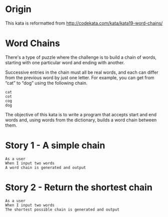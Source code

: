 # Origin

This kata is reformatted from http://codekata.com/kata/kata19-word-chains/

# Word Chains

There's a type of puzzle where the challenge is to build a chain of words, starting with one particular word and ending with another.

Successive entries in the chain must all be real words, and each can differ from the previous word by just one letter. For example, you can get from “cat” to “dog” using the following chain.

    cat
    cot
    cog
    dog

The objective of this kata is to write a program that accepts start and end words and, using words from the dictionary, builds a word chain between them.

# Story 1 - A simple chain

    As a user
    When I input two words
    A word chain is generated and output

# Story 2 - Return the shortest chain

    As a user
    When I input two words
    The shortest possible chain is generated and output
